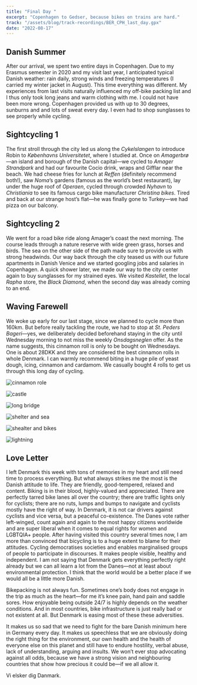 ```yaml
---
title: "Final Day "
excerpt: "Copenhagen to Gedser, because bikes on trains are hard."
track: "/assets/blog/track-recordings/BER_CPH_last_day.gpx"
date: "2022-08-17"
---
```


## Danish Summer
After our arrival, we spent two entire days in Copenhagen. Due to my Erasmus semester in 2020 and my visit last year, I anticipated typical Danish weather: rain daily, strong winds and freezing temperatures (I carried my winter jacket in August). This time everything was different. My experiences from last visits naturally influenced my off-bike packing list and I thus only took long jeans and warm clothing with me. I could not have been more wrong. Copenhagen provided us with up to 30 degrees, sunburns and and lots of sweat every day. I even had to shop sunglasses to see properly while cycling. 

## Sightcycling 1

The first stroll through the city led us along the *Cykelslangen* to introduce Robin to *Københavns Universitetet*, where I studied at. Once on *Amagerbrø*—an island and borough of the Danish capital—we cycled to *Amager Strandpark* and had our favourite Cocio drink, wraps and Gifflar near the beach. We had cheese fries for lunch at *Reffen* (definitely recommend both!), saw *Noma*’s gardens (famous as the world’s best restaurant), lay under the huge roof of *Operaen*, cycled through crowded *Nyhavn* to *Christiania* to see its famous cargo bike manufacturer *Christina bikes*. Tired and back at our strange host’s flat—he was finally gone to Turkey—we had pizza on our balcony. 

## Sightcycling 2

We went for a road bike ride along Amager’s coast the next morning. The course leads through a nature reserve with wide green grass, horses and birds. The sea on the other side of the path made sure to provide us with strong headwinds. Our way back through the city teased us with our future apartments in Danish Venice and we started googling jobs and salaries in Copenhagen. 
A quick shower later, we made our way to the city center again to buy sunglasses for my strained eyes. We visited *Kastellet*, the local *Rapha* store, the *Black Diamond*, when the second day was already coming to an end.

## Waving Farewell

We woke up early for our last stage, since we planned to cycle more than 160km. But before really tackling the route, we had to stop at *St. Peders Bageri*—yes, we deliberately decided beforehand staying in the city until Wednesday morning to not miss the weekly *Onsdagsneglen* offer. As the name suggests, this cinnamon roll is only to be bought on Wednesdays. One is about 28DKK and they are considered the best cinnamon rolls in whole Denmark. I can warmly recommend biting in a huge pile of yeast dough, icing, cinnamon and cardamom. We casually bought 4 rolls to get us through this long day of cycling.

![cinnamon role]($BASEPATH/assets/blog/images/day8_kanelsnegel.jpg) 



![castle]($BASEPATH/assets/blog/images/day8_castle.jpg)

![long bridge]($BASEPATH/assets/blog/images/day8_long-bridge.jpg)

![shelter and sea]($BASEPATH/assets/blog/images/day8_shelter-and-sea.jpg)

![shealter and bikes]($BASEPATH/assets/blog/images/day8_shelter-and-bikes.jpg)

![lightning]($BASEPATH/assets/blog/images/day8_lightning.jpg)

## Love Letter

I left Denmark this week with tons of memories in my heart and still need time to process everything. But what always strikes me the most is the Danish attitude to life. They are friendly, good-tempered, relaxed and content. Biking is in their blood, highly-valued and appreciated. There are perfectly tarred bike lanes all over the country; there are traffic lights only for cyclists; there are no ruts, lumps and bumps to navigate and cyclists mostly have the right of way. In Denmark, it is not car drivers against cyclists and vice versa, but a peaceful co-existence. The Danes vote rather left-winged, count again and again to the most happy citizens worldwide and are super liberal when it comes to equal rights for women and LGBTQIA+ people. After having visited this country several times now, I am more than convinced that bicycling is to a huge extent to blame for their attitudes. Cycling democratises societies and enables marginalised groups of people to participate in discourses. It makes people visible, healthy and independent. I am not saying that Denmark gets everything perfectly right already but we can all learn a lot from the Danes—not at least about environmental protection. I think that the world would be a better place if we would all be a little more Danish. 

Bikepacking is not always fun. Sometimes one’s body does not engage in the trip as much as the heart—for me it’s knee pain, hand pain and saddle sores. How enjoyable being outside 24/7 is highly depends on the weather conditions. And in most countries, bike infrastructure is just really bad or not existent at all. But Denmark is easing most of these these adversities. 

It makes us so sad that we need to fight for the bare Danish minimum here in Germany every day. It makes us speechless that we are obviously doing the right thing for the environment, our own health and the health of everyone else on this planet and still have to endure hostility, verbal abuse, lack of understanding, arguing and insults. We won’t ever stop advocating against all odds, because we have a strong vision and neighbouring countries that show how precious it could be—if we all allow it. 

Vi elsker dig Danmark.
